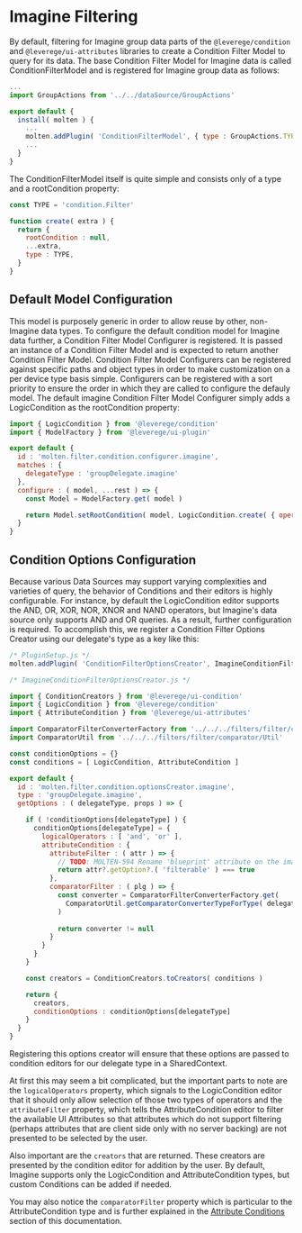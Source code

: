 # Imagine Filtering

By default, filtering for Imagine group data parts of the `@leverege/condition` and `@leverege/ui-attributes` libraries to create a Condition Filter Model to query for its data. The base Condition Filter Model for Imagine data is called ConditionFilterModel and is registered for Imagine group data as follows:

```javascript
...
import GroupActions from '../../dataSource/GroupActions'

export default {
  install( molten ) {
    ...
    molten.addPlugin( 'ConditionFilterModel', { type : GroupActions.TYPE, model : ConditionFilterModel } )
    ...
  }
}
```

The ConditionFilterModel itself is quite simple and consists only of a type and a rootCondition property:
```javascript
const TYPE = 'condition.Filter'

function create( extra ) {
  return {
    rootCondition : null,
    ...extra,
    type : TYPE,
  }
}
```
## Default Model Configuration
This model is purposely generic in order to allow reuse by other, non-Imagine data types. To configure the default condition model for Imagine data further, a Condition Filter Model Configurer is registered. It is passed an instance of a Condition Filter Model and is expected to return another Condition Filter Model. Condition Filter Model Configurers can be registered against specific paths and object types in order to make customization on a per device type basis simple. Configurers can be registered with a sort priority to ensure the order in which they are called to configure the defauly model. The default imagine Condition Filter Model Configurer simply adds a LogicCondition as the rootCondition property:
```javascript
import { LogicCondition } from '@leverege/condition'
import { ModelFactory } from '@leverege/ui-plugin'

export default {
  id : 'molten.filter.condition.configurer.imagine',
  matches : {
    delegateType : 'groupDelegate.imagine'
  },
  configure : ( model, ...rest ) => {
    const Model = ModelFactory.get( model )

    return Model.setRootCondition( model, LogicCondition.create( { operator : 'and' } ) )
  }
}
```
## Condition Options Configuration
Because various Data Sources may support varying complexities and varieties of query, the behavior of Conditions and their editors is highly configurable. For instance, by default the LogicCondition editor supports the AND, OR, XOR, NOR, XNOR and NAND operators, but Imagine's data source only supports AND and OR queries. As a result, further configuration is required. To accomplish this, we register a Condition Filter Options Creator using our delegate's type as a key like this:

```javascript
/* PluginSetup.js */
molten.addPlugin( 'ConditionFilterOptionsCreator', ImagineConditionFilterOptionsCreator )

/* ImagineConditionFilterOptionsCreator.js */

import { ConditionCreators } from '@leverege/ui-condition'
import { LogicCondition } from '@leverege/condition'
import { AttributeCondition } from '@leverege/ui-attributes'

import ComparatorFilterConverterFactory from '../../../filters/filter/comparator/ComparatorFilterConverterFactory'
import ComparatorUtil from '../../../filters/filter/comparator/Util'

const conditionOptions = {}
const conditions = [ LogicCondition, AttributeCondition ]

export default {
  id : 'molten.filter.condition.optionsCreator.imagine',
  type : 'groupDelegate.imagine',
  getOptions : ( delegateType, props ) => {

    if ( !conditionOptions[delegateType] ) {
      conditionOptions[delegateType] = {
        logicalOperators : [ 'and', 'or' ],
        attributeCondition : {
          attributeFilter : ( attr ) => {
            // TODO: MOLTEN-594 Rename 'blueprint' attribute on the imagine attributes to source, and given them a type
            return attr?.getOption?.( 'filterable' ) === true
          },
          comparatorFilter : ( plg ) => {
            const converter = ComparatorFilterConverterFactory.get(
              ComparatorUtil.getComparatorConverterTypeForType( delegateType, plg.type )
            )
      
            return converter != null
          }
        }
      }
    }

    const creators = ConditionCreators.toCreators( conditions )

    return {
      creators,
      conditionOptions : conditionOptions[delegateType]
    }
  }
}
```
Registering this options creator will ensure that these options are passed to condition editors for our delegate type in a SharedContext.

At first this may seem a bit complicated, but the important parts to note are the `logicalOperators` property, which signals to the LogicCondition editor that it should only allow selection of those two types of operators and the `attributeFilter` property, which tells the AttributeCondition editor to filter the available UI Attributes so that attributes which do not support filtering (perhaps attributes that are client side only with no server backing) are not presented to be selected by the user.

Also important are the `creators` that are returned. These creators are presented by the condition editor for addition by the user. By default, Imagine supports only the LogicCondition and AttributeCondition types, but custom Conditions can be added if needed.

You may also notice the `comparatorFilter` property which is particular to the AttributeCondition type and is further explained in the [Attribute Conditions](./attribute-conditions.md) section of this documentation.